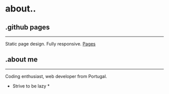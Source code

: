 # about..

## .github pages
---
Static page design. Fully responsive.
[Pages](http://pages.github.com)

## .about me
---
Coding enthusiast, web developer from Portugal. 
* Strive to be lazy *

